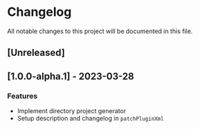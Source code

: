 # Changelog

All notable changes to this project will be documented in this file.

## [Unreleased]
## [1.0.0-alpha.1] - 2023-03-28

### Features

- Implement directory project generator
- Setup description and changelog in `patchPluginXml`

<!-- generated by git-cliff -->
